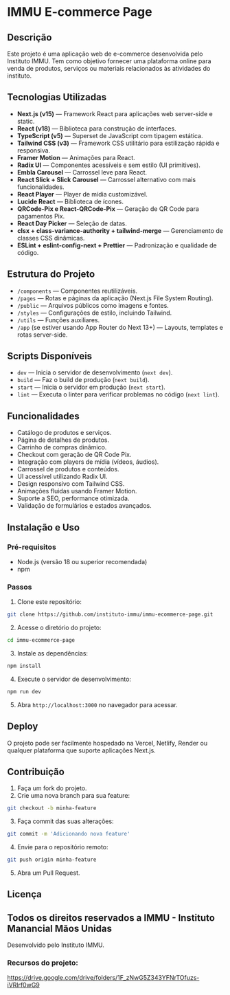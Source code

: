 
# IMMU E-commerce Page

## Descrição
Este projeto é uma aplicação web de e-commerce desenvolvida pelo Instituto IMMU. Tem como objetivo fornecer uma plataforma online para venda de produtos, serviços ou materiais relacionados às atividades do instituto.

## Tecnologias Utilizadas
- **Next.js (v15)** — Framework React para aplicações web server-side e static.
- **React (v18)** — Biblioteca para construção de interfaces.
- **TypeScript (v5)** — Superset de JavaScript com tipagem estática.
- **Tailwind CSS (v3)** — Framework CSS utilitário para estilização rápida e responsiva.
- **Framer Motion** — Animações para React.
- **Radix UI** — Componentes acessíveis e sem estilo (UI primitives).
- **Embla Carousel** — Carrossel leve para React.
- **React Slick + Slick Carousel** — Carrossel alternativo com mais funcionalidades.
- **React Player** — Player de mídia customizável.
- **Lucide React** — Biblioteca de ícones.
- **QRCode-Pix e React-QRCode-Pix** — Geração de QR Code para pagamentos Pix.
- **React Day Picker** — Seleção de datas.
- **clsx + class-variance-authority + tailwind-merge** — Gerenciamento de classes CSS dinâmicas.
- **ESLint + eslint-config-next + Prettier** — Padronização e qualidade de código.

## Estrutura do Projeto
- `/components` — Componentes reutilizáveis.
- `/pages` — Rotas e páginas da aplicação (Next.js File System Routing).
- `/public` — Arquivos públicos como imagens e fontes.
- `/styles` — Configurações de estilo, incluindo Tailwind.
- `/utils` — Funções auxiliares.
- `/app` (se estiver usando App Router do Next 13+) — Layouts, templates e rotas server-side.

## Scripts Disponíveis
- `dev` — Inicia o servidor de desenvolvimento (`next dev`).
- `build` — Faz o build de produção (`next build`).
- `start` — Inicia o servidor em produção (`next start`).
- `lint` — Executa o linter para verificar problemas no código (`next lint`).

## Funcionalidades
- Catálogo de produtos e serviços.
- Página de detalhes de produtos.
- Carrinho de compras dinâmico.
- Checkout com geração de QR Code Pix.
- Integração com players de mídia (vídeos, áudios).
- Carrossel de produtos e conteúdos.
- UI acessível utilizando Radix UI.
- Design responsivo com Tailwind CSS.
- Animações fluidas usando Framer Motion.
- Suporte a SEO, performance otimizada.
- Validação de formulários e estados avançados.

## Instalação e Uso

### Pré-requisitos
- Node.js (versão 18 ou superior recomendada)
- npm

### Passos
1. Clone este repositório:
```bash
git clone https://github.com/instituto-immu/immu-ecommerce-page.git
```

2. Acesse o diretório do projeto:
```bash
cd immu-ecommerce-page
```

3. Instale as dependências:
```bash
npm install
```

4. Execute o servidor de desenvolvimento:
```bash
npm run dev
```

5. Abra `http://localhost:3000` no navegador para acessar.

## Deploy
O projeto pode ser facilmente hospedado na Vercel, Netlify, Render ou qualquer plataforma que suporte aplicações Next.js.

## Contribuição
1. Faça um fork do projeto.
2. Crie uma nova branch para sua feature:
```bash
git checkout -b minha-feature
```
3. Faça commit das suas alterações:
```bash
git commit -m 'Adicionando nova feature'
```
4. Envie para o repositório remoto:
```bash
git push origin minha-feature
```
5. Abra um Pull Request.

## Licença
Todos os direitos reservados a IMMU - Instituto Manancial Mãos Unidas
---
Desenvolvido pelo Instituto IMMU.

### Recursos do projeto:
https://drive.google.com/drive/folders/1F_zNwG5Z343YFNrTOfuzs-iVRlrf0wG9
